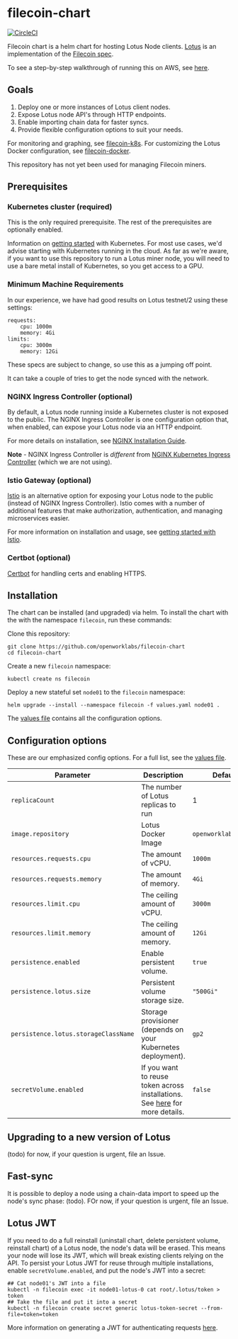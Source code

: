 # filecoin-chart

[![CircleCI](https://circleci.com/gh/openworklabs/filecoin-chart.svg?style=svg)](https://circleci.com/gh/openworklabs/filecoin-chart)

Filecoin chart is a helm chart for hosting Lotus Node clients. [Lotus](https://github.com/filecoin-project/lotus) is an implementation of the [Filecoin spec](https://filecoin-project.github.io/specs/).

To see a step-by-step walkthrough of running this on AWS, see [here]().

## Goals

1. Deploy one or more instances of Lotus client nodes.
2. Expose Lotus node API's through HTTP endpoints.
3. Enable importing chain data for faster syncs.
4. Provide flexible configuration options to suit your needs.

For monitoring and graphing, see [filecoin-k8s](https://github.com/openworklabs/filecoin-k8s).
For customizing the Lotus Docker configuration, see [filecoin-docker](https://github.com/openworklabs/filecoin-docker).

This repository has not yet been used for managing Filecoin miners.

## Prerequisites

### Kubernetes cluster (required)

This is the only required prerequisite. The rest of the prerequisites are optionally enabled.

Information on [getting started](https://kubernetes.io/docs/setup/) with Kubernetes. For most use cases, we'd advise starting with Kubernetes running in the cloud. As far as we're aware, if you want to use this repository to run a Lotus miner node, you will need to use a bare metal install of Kubernetes, so you get access to a GPU.

### Minimum Machine Requirements

In our experience, we have had good results on Lotus testnet/2 using these settings:

```
requests:
    cpu: 1000m
    memory: 4Gi
limits:
    cpu: 3000m
    memory: 12Gi
```

These specs are subject to change, so use this as a jumping off point.

It can take a couple of tries to get the node synced with the network.

### NGINX Ingress Controller (optional)

By default, a Lotus node running inside a Kubernetes cluster is not exposed to the public. The NGINX Ingress Controller is one configuration option that, when enabled, can expose your Lotus node via an HTTP endpoint.

For more details on installation, see [NGINX Installation Guide](https://kubernetes.github.io/ingress-nginx/deploy/).

**Note** - NGINX Ingress Controller is _different_ from [NGINX Kubernetes Ingress Controller](https://www.nginx.com/products/nginx/kubernetes-ingress-controller/) (which we are not using). 

### Istio Gateway (optional)

[Istio](https://ihttps://istio.io/docs/setup/getting-started/stio.io/) is an alternative option for exposing your Lotus node to the public (instead of NGINX Ingress Controller). Istio comes with a number of additional features that make authorization, authentication, and managing microservices easier.

For more information on installation and usage, see [getting started with Istio](https://istio.io/docs/setup/getting-started/).

### Certbot (optional)

[Certbot](https://certbot.eff.org/) for handling certs and enabling HTTPS.

## Installation

The chart can be installed (and upgraded) via helm. To install the chart with the with the namespace `filecoin`, run these commands:

Clone this repository:
```shell
git clone https://github.com/openworklabs/filecoin-chart
cd filecoin-chart
```

Create a new `filecoin` namespace:

```shell
kubectl create ns filecoin
```

Deploy a new stateful set `node01` to the `filecoin` namespace:
```shell
helm upgrade --install --namespace filecoin -f values.yaml node01 .
```
The [values file](https://github.com/openworklabs/filecoin-chart/blob/master/values.yaml) contains all the configuration options.

## Configuration options

These are our emphasized config options. For a full list, see the [values file](https://github.com/openworklabs/filecoin-chart/blob/master/values.yaml).

| Parameter | Description | Default |
|-----------|-----------------------------------------|---------|
| `replicaCount` | The number of Lotus replicas to run | 1 |
| `image.repository` | Lotus Docker Image | `openworklabs/lotus` |
| `resources.requests.cpu` | The amount of vCPU.  | `1000m` |
| `resources.requests.memory` | The amount of memory.  | `4Gi` |
| `resources.limit.cpu` | The ceiling amount of vCPU.  | `3000m` |
| `resources.limit.memory` | The ceiling amount of memory.  | `12Gi` |
| `persistence.enabled` | Enable persistent volume.  | `true` |
| `persistence.lotus.size` | Persistent volume storage size.  | `"500Gi"` |
| `persistence.lotus.storageClassName` | Storage provisioner (depends on your Kubernetes deployment). | `gp2` |
| `secretVolume.enabled` | If you want to reuse token across installations. See [here](https://github.com/openworklabs/filecoin-chart/blob/master/README.md#Lotus-JWT) for more details. | `false` |

## Upgrading to a new version of Lotus

(todo) for now, if your question is urgent, file an Issue.

## Fast-sync

It is possible to deploy a node using a chain-data import to speed up the node's sync phase: (todo). FOr now, if your question is urgent, file an Issue. 

## Lotus JWT

If you need to do a full reinstall (uninstall chart, delete persistent volume, reinstall chart) of a Lotus node, the node's data will be erased. This means your node will lose its JWT, which will break existing clients relying on the API. To persist your Lotus JWT for reuse through multiple installations, enable `secretVolume.enabled`, and put the node's JWT into a secret:

```shell
## Cat node01's JWT into a file
kubectl -n filecoin exec -it node01-lotus-0 cat root/.lotus/token > token
## Take the file and put it into a secret
kubectl -n filecoin create secret generic lotus-token-secret --from-file=token=token
```

More information on generating a JWT for authenticating requests [here](https://docs.lotu.sh/en+api-scripting-support).

